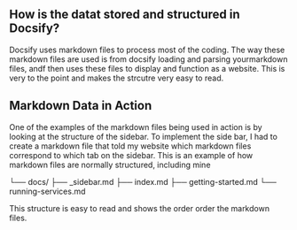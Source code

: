 ## How is the datat stored and structured in Docsify?
Docsify uses markdown files to process most of the coding. The way these markdown files are used is from docsify loading and parsing yourmarkdown files, andf then uses these files to display and function as a website. This is very to the point and makes the strcutre very easy to read. 

## Markdown Data in Action
One of the examples of the markdown files being used in action is by looking at the structure of the sidebar. To implement the side bar, I had to create a markdown file that told my website which markdown files correspond to which tab on the sidebar. This is an example of how markdown files are normally structured, including mine

└── docs/
    ├── _sidebar.md
    ├── index.md
    ├── getting-started.md
    └── running-services.md

This structure is easy to read and shows the order order the markdown files. 
